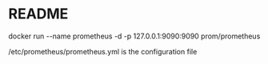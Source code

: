 # README

docker run --name prometheus -d -p 127.0.0.1:9090:9090 prom/prometheus

/etc/prometheus/prometheus.yml is the configuration file

